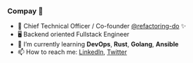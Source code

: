 ### Compay 🐄

- 🔭  Chief Technical Officer / Co-founder [@refactoring-do](https://github.com/refactoring-do) ✨
- 🖥 Backend oriented Fullstack Engineer
- 🌱  I’m currently learning **DevOps**, **Rust**, **Golang**, **Ansible**
- 📫  How to reach me: [LinkedIn](https://www.linkedin.com/in/jeffreyart1), [Twitter](https://twitter.com/JeffreyArt1)
